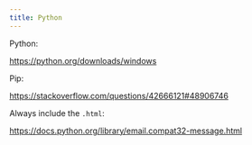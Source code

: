 ```yaml
---
title: Python
---
```


Python:

<https://python.org/downloads/windows>

Pip:

<https://stackoverflow.com/questions/42666121#48906746>

Always include the `.html`:

<https://docs.python.org/library/email.compat32-message.html>
